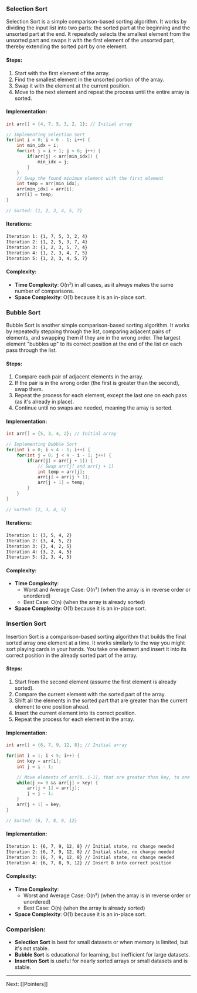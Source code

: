 
### Selection Sort

Selection Sort is a simple comparison-based sorting algorithm. It works by dividing the input list into two parts: the sorted part at the beginning and the unsorted part at the end. It repeatedly selects the smallest element from the unsorted part and swaps it with the first element of the unsorted part, thereby extending the sorted part by one element.

#### Steps:

1. Start with the first element of the array.
2. Find the smallest element in the unsorted portion of the array.
3. Swap it with the element at the current position.
4. Move to the next element and repeat the process until the entire array is sorted.

#### Implementation:
```c
int arr[] = {4, 7, 5, 3, 2, 1}; // Initial array

// Implementing Selection Sort
for(int i = 0; i < 6 - 1; i++) {
    int min_idx = i;
    for(int j = i + 1; j < 6; j++) {
        if(arr[j] < arr[min_idx]) {
            min_idx = j;
        }
    }
    // Swap the found minimum element with the first element
    int temp = arr[min_idx];
    arr[min_idx] = arr[i];
    arr[i] = temp;
}

// Sorted: {1, 2, 3, 4, 5, 7}

```
#### Iterations:
```latex
Iteration 1: {1, 7, 5, 3, 2, 4} 
Iteration 2: {1, 2, 5, 3, 7, 4}
Iteration 3: {1, 2, 3, 5, 7, 4}
Iteration 4: {1, 2, 3, 4, 7, 5}
Iteration 5: {1, 2, 3, 4, 5, 7}
```
#### Complexity:

- **Time Complexity**: O(n²) in all cases, as it always makes the same number of comparisons.
- **Space Complexity**: O(1) because it is an in-place sort.

### Bubble Sort

Bubble Sort is another simple comparison-based sorting algorithm. It works by repeatedly stepping through the list, comparing adjacent pairs of elements, and swapping them if they are in the wrong order. The largest element "bubbles up" to its correct position at the end of the list on each pass through the list.

#### Steps:
1. Compare each pair of adjacent elements in the array.
2. If the pair is in the wrong order (the first is greater than the second), swap them.
3. Repeat the process for each element, except the last one on each pass (as it's already in place).
4. Continue until no swaps are needed, meaning the array is sorted.

#### Implementation:
```c
int arr[] = {5, 3, 4, 2}; // Initial array

// Implementing Bubble Sort
for(int i = 0; i < 4 - 1; i++) {
    for(int j = 0; j < 4 - i - 1; j++) {
        if(arr[j] > arr[j + 1]) {
            // Swap arr[j] and arr[j + 1]
            int temp = arr[j];
            arr[j] = arr[j + 1];
            arr[j + 1] = temp;
        }
    }
}

// Sorted: {2, 3, 4, 5}
```

#### Iterations:
```latex
Iteration 1: {3, 5, 4, 2}
Iteration 2: {3, 4, 5, 2}
Iteration 3: {3, 4, 2, 5}
Iteration 4: {3, 2, 4, 5}
Iteration 5: {2, 3, 4, 5}
```
#### Complexity:

- **Time Complexity**:
    - Worst and Average Case: O(n²) (when the array is in reverse order or unordered)
    - Best Case: O(n) (when the array is already sorted)
- **Space Complexity**: O(1) because it is an in-place sort.

### Insertion Sort

Insertion Sort is a comparison-based sorting algorithm that builds the final sorted array one element at a time. It works similarly to the way you might sort playing cards in your hands. You take one element and insert it into its correct position in the already sorted part of the array.

#### Steps:

1. Start from the second element (assume the first element is already sorted).
2. Compare the current element with the sorted part of the array.
3. Shift all the elements in the sorted part that are greater than the current element to one position ahead.
4. Insert the current element into its correct position.
5. Repeat the process for each element in the array.

#### Implementation:
```c
int arr[] = {6, 7, 9, 12, 8}; // Initial array

for(int i = 1; i < 5; i++) {
    int key = arr[i];
    int j = i - 1;

    // Move elements of arr[0..i-1], that are greater than key, to one position ahead
    while(j >= 0 && arr[j] > key) {
        arr[j + 1] = arr[j];
        j = j - 1;
    }
    arr[j + 1] = key;
}

// Sorted: {6, 7, 8, 9, 12}

```

#### Implementation:
```latex
Iteration 1: {6, 7, 9, 12, 8} // Initial state, no change needed
Iteration 2: {6, 7, 9, 12, 8} // Initial state, no change needed
Iteration 3: {6, 7, 9, 12, 8} // Initial state, no change needed
Iteration 4: {6, 7, 8, 9, 12} // Insert 8 into correct position
```
#### Complexity:
- **Time Complexity**:
    - Worst and Average Case: O(n²) (when the array is in reverse order or unordered)
    - Best Case: O(n) (when the array is already sorted)
- **Space Complexity**: O(1) because it is an in-place sort.


### Comparision:
- **Selection Sort** is best for small datasets or when memory is limited, but it's not stable.
- **Bubble Sort** is educational for learning, but inefficient for large datasets.
- **Insertion Sort** is useful for nearly sorted arrays or small datasets and is stable.

---
Next: [[Pointers]]